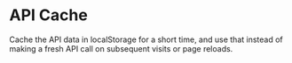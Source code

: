 # API Cache

Cache the API data in localStorage for a short time, and use that instead of making a fresh API call on subsequent visits or page reloads.
